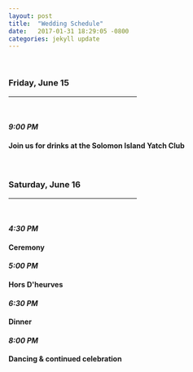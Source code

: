 ```yaml
---
layout: post
title:  "Wedding Schedule"
date:   2017-01-31 18:29:05 -0800
categories: jekyll update
---
```


<br>
<h3>Friday, June 15</h3>
<hr style="width:50%">
<br>
<h4><i>9:00 PM</i></h4>
<h4 class="schedule">Join us for drinks at the Solomon Island Yatch Club</h4>

<br>
<h3>Saturday, June 16</h3>
<hr style="width:50%">
<br>
<h4><i>4:30 PM</i></h4>
<h4 class="schedule">Ceremony</h4>
<h4 ><i>5:00 PM</i></h4> 
<h4 class="schedule">Hors D'heurves</h4>
<h4><i>6:30 PM</i></h4> 
<h4 class="schedule">Dinner </h4>
<h4><i>8:00 PM</i></h4> 
<h4 class="schedule">Dancing & continued celebration</h4>

